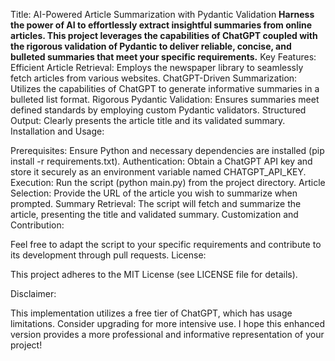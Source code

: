 Title: AI-Powered Article Summarization with Pydantic Validation
**Harness the power of AI to effortlessly extract insightful summaries from online articles. This project leverages the capabilities of ChatGPT coupled with the rigorous validation of Pydantic to deliver reliable, concise, and bulleted summaries that meet your specific requirements.**
Key Features:
Efficient Article Retrieval: Employs the newspaper library to seamlessly fetch articles from various websites.
ChatGPT-Driven Summarization: Utilizes the capabilities of ChatGPT to generate informative summaries in a bulleted list format.
Rigorous Pydantic Validation: Ensures summaries meet defined standards by employing custom Pydantic validators.
Structured Output: Clearly presents the article title and its validated summary.
Installation and Usage:

Prerequisites: Ensure Python and necessary dependencies are installed (pip install -r requirements.txt).
Authentication: Obtain a ChatGPT API key and store it securely as an environment variable named CHATGPT_API_KEY.
Execution: Run the script (python main.py) from the project directory.
Article Selection: Provide the URL of the article you wish to summarize when prompted.
Summary Retrieval: The script will fetch and summarize the article, presenting the title and validated summary.
Customization and Contribution:

Feel free to adapt the script to your specific requirements and contribute to its development through pull requests.
License:

This project adheres to the MIT License (see LICENSE file for details).

Disclaimer:

This implementation utilizes a free tier of ChatGPT, which has usage limitations. Consider upgrading for more intensive use.
I hope this enhanced version provides a more professional and informative representation of your project!

